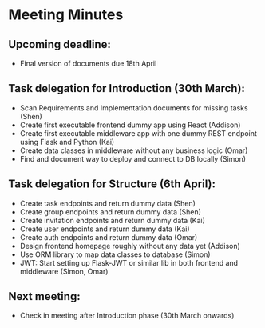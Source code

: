 # Meeting Minutes

## Upcoming deadline:

- Final version of documents due 18th April

## Task delegation for Introduction (30th March):

- Scan Requirements and Implementation documents for missing tasks (Shen)
- Create first executable frontend dummy app using React (Addison)
- Create first executable middleware app with one dummy REST endpoint using Flask and Python (Kai)
- Create data classes in middleware without any business logic (Omar)
- Find and document way to deploy and connect to DB locally (Simon)

## Task delegation for Structure (6th April):

- Create task endpoints and return dummy data (Shen)
- Create group endpoints and return dummy data (Shen)
- Create invitation endpoints and return dummy data (Kai)
- Create user endpoints and return dummy data (Kai)
- Create auth endpoints and return dummy data (Omar)
- Design frontend homepage roughly without any data yet (Addison)
- Use ORM library to map data classes to database (Simon)
- JWT: Start setting up Flask-JWT or similar lib in both frontend and middleware (Simon, Omar)

## Next meeting:

- Check in meeting after Introduction phase (30th March onwards)


